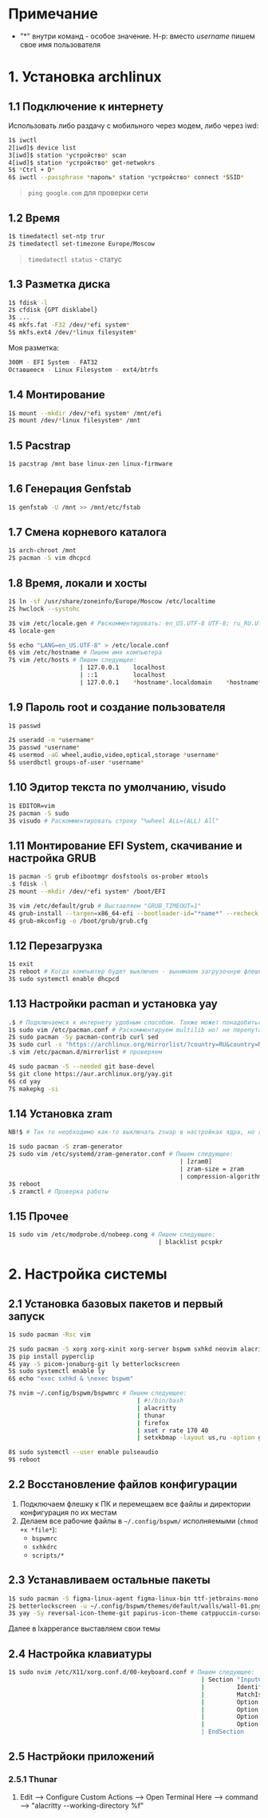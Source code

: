 # Примечание
- "*" внутри команд - особое значение. Н-р: вместо *username* пишем свое имя пользователя

# 1. Установка archlinux

## 1.1 Подключение к интернету

Использовать либо раздачу с мобильного через модем, либо через iwd:
```bash
1$ iwctl
2[iwd]$ device list
3[iwd]$ station *устройство* scan
4[iwd]$ station *устройство* get-netwokrs
5$ *Ctrl + D*
6$ iwctl --passphrase *пароль* station *устройство* connect *SSID*
```

> `ping google.com` для проверки сети

## 1.2 Время

```bash
1$ timedatectl set-ntp trur
2$ timedatectl set-timezone Europe/Moscow
```
> `timedatectl status` - статус

## 1.3 Разметка диска

```bash
1$ fdisk -l
2$ cfdisk {GPT disklabel}
3$ ...
4$ mkfs.fat -F32 /dev/*efi system*
5$ mkfs.ext4 /dev/*linux filesystem*
```

Моя разметка: 
```bash
300M - EFI System - FAT32
Оставшееся - Linux Filesystem - ext4/btrfs
```

## 1.4 Монтирование
```bash
1$ mount --mkdir /dev/*efi system* /mnt/efi
2$ mount /dev/*linux filesystem* /mnt
```

## 1.5 Pacstrap
```bash
1$ pacstrap /mnt base linux-zen linux-firmware
```

## 1.6 Генерация Genfstab
```bash
1$ genfstab -U /mnt >> /mnt/etc/fstab
```

## 1.7 Смена корневого каталога
```bash
1$ arch-chroot /mnt
2$ pacman -S vim dhcpcd
```

## 1.8 Время, локали и хосты
```bash
1$ ln -sf /usr/share/zoneinfo/Europe/Moscow /etc/localtime
2$ hwclock --systohc

3$ vim /etc/locale.gen # Рвскомментировать: en_US.UTF-8 UTF-8; ru_RU.UTF-8 UTF-8
4$ locale-gen

5$ echo "LANG=en_US.UTF-8" > /etc/locale.conf
6$ vim /etc/hostname # Пишем имя компьютера
7$ vim /etc/hosts # Пишем следующее:
                    | 127.0.0.1    localhost
                    | ::1          localhost
                    | 127.0.0.1    *hostname*.localdomain    *hostname*
```

## 1.9 Пароль root и создание пользователя
```bash
1$ passwd

2$ useradd -m *username*
3$ passwd *username*
4$ usermod -aG wheel,audio,video,optical,storage *username*
5$ userdbctl groups-of-user *username*
```

## 1.10 Эдитор текста по умолчанию, visudo
```bash
1$ EDITOR=vim
2$ pacman -S sudo
3$ visudo # Раскомментировать строку "%wheel ALL=(ALL) All"
```

## 1.11 Монтирование EFI System, скачивание и настройка GRUB
```bash
1$ pacman -S grub efibootmgr dosfstools os-prober mtools
.$ fdisk -l
2$ mount --mkdir /dev/*efi system* /boot/EFI

3$ vim /etc/default/grub # Выставляем "GRUB_TIMEOUT=1"
4$ grub-install --targen=x86_64-efi --bootloader-id="*name*" --recheck # name - тут можно назвать метку, которую BIOS будет отображать для этой системы (использовать только латиницу)
4$ grub-mkconfig -o /boot/grub/grub.cfg
```

## 1.12 Перезагрузка
```bash
1$ exit
2$ reboot # Когда компьютер будет выключен - вынимаем загрузочную флешку
3$ sudo systemctl enable dhcpcd
```

## 1.13 Настройки pacman и установка yay
```bash
.$ # Подключаемся к интернету удобным способом. Также может понадобиться перезагрузка (`sudo reboot`)
1$ sudo vim /etc/pacman.conf # Раскомментируем multilib но! не перепутать multilib-testing и multilib
2$ sudo pacman -Sy pacman-contrib curl sed
3$ sudo curl -s "https://archlinux.org/mirrorlist/?country=RU&country=NL&protocol=https&use_mirror_status=on" | sed -e 's/^#Server/Server/' -e '/^#/d' | rankmirrors -n 10 - > /etc/pacman.d/mirrorlist # ожидание может занять до нескольких минут
.$ vim /etc/pacman.d/mirrorlist # проверяем

4$ sudo pacman -S --needed git base-devel
5$ git clone https://aur.archlinux.org/yay.git
6$ cd yay
7$ makepkg -si
```

## 1.14 Установка zram
```bash
NB!$ # Так то необходимо как-то выключать zswap в настройках ядра, но я хз как, поэтому просто ставим как ставим

1$ sudo pacman -S zram-generator
2$ sudo vim /etc/systemd/zram-generator.conf # Пишем следующее:
                                                | [zram0]
                                                | zram-size = zram
                                                | compression-algorithm = zstd
3$ reboot
.$ zramctl # Проверка работы
```

## 1.15 Прочее
```bash
1$ sudo vim /etc/modprobe.d/nobeep.cong # Пишем следующее:
                                          | blacklist pcspkr
```


# 2. Настройка системы
## 2.1 Установка базовых пакетов и первый запуск
```bash
1$ sudo pacman -Rsc vim

2$ sudo pacman -S xorg xorg-xinit xorg-server bspwm sxhkd neovim alacritty python python-pip rofi rofi-calc rofi-emoji thunar thunar-volman gvfs firefox pulseaudio pulseaudio-jack pulseaudio-alsa pulseaudio-bluetooth pavucontrol alsa-utils polybar feh dunst brightnessctl networkmanager numlockx neofetch tldr exa ncdu htop
3$ pip install pyperclip
4$ yay -S picom-jonaburg-git ly betterlockscreen
5$ sudo systemctl enable ly
6$ echo "exec sxhkd & \nexec bspwm"

7$ nvim ~/.config/bspwm/bspwmrc # Пишем следующее:
                                    | #!/bin/bash
                                    | alacritty
                                    | thunar
                                    | firefox
                                    | xset r rate 170 40
                                    | setxkbmap -layout us,ru -option grp:win_space_toggle

8$ sudo systemctl --user enable pulseaudio
9$ reboot
```

## 2.2 Восстановление файлов конфигурации
1. Подключаем флешку к ПК и перемещаем все файлы и директории конфигурация по их местам
2. Делаем все рабочие файлы в `~/.config/bspwm/` исполняемыми (`chmod +x *file*`):
    - `bspwmrc`
    - `sxhkdrc`
    - `scripts/*`

## 2.3 Устанавливаем остальные пакеты
```bash
1$ sudo pacman -S figma-linux-agent figma-linux-bin ttf-jetbrains-mono telegram-desktop discord code zoom zsh yarn npm gulp lxapperance
2$ betterlockscreen -u ~/.config/bspwm/themes/default/walls/wall-01.png
3$ yay -Sy reversal-icon-theme-git papirus-icon-theme catppuccin-cursors-macchiato catppuccin-gtk-theme-macchiato
```
Далее в lxapperance выставляем свои темы

## 2.4 Настройка клавиатуры
```bash
1$ sudo nvim /etc/X11/xorg.conf.d/00-keyboard.conf # Пишем следующее:
                                                      | Section "InputClass"
                                                      |         Identifier "system-keyboard"
                                                      |         MatchIsKeyboard "on"
                                                      |         Option "XkbLayout" "us,ru"
                                                      |         Option "XkbModel" "pc105"
                                                      |         Option "XkbOptions" "grp:win_space_toggle"
                                                      |         Option "AutoRepeat" "170 40
                                                      | EndSection
```

## 2.5 Настрйоки приложений
### 2.5.1 Thunar
1. Edit --> Configure Custom Actions --> Open Terminal Here --> command --> "alacritty --working-directory %f"

